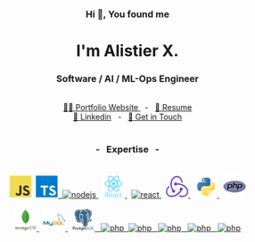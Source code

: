 <h3 align="center">
    Hi 👋, You found me <br />
</h3>
<h1 align="center">I'm Alistier X. <br /> </h1>
<h3 align="center">Software / AI / ML-Ops Engineer</h3>
<br />
<!--<p align="center"> <img src="https://komarev.com/ghpvc/?username=AlphaH7&label=Profile%20views&color=0e75b6&style=flat" alt="alistier-x" /> </p> -->

<div align="center"><a target="_blank" href="https://www.alistier.dev/"> 👨‍💻 Portfolio Website </a> &nbsp - &nbsp <a target="_blank" href="https://www.alistier.dev/Portfolio-Alistier_X.pdf">📁 Resume</a></div>
<div align="center"><a target="_blank" href="https://www.linkedin.com/in/alistier-x/">💼 Linkedin</a> &nbsp - &nbsp <a target="_blank" href="https://www.alistier.dev/contact/">🤙 Get in Touch</a></div>

<br />
<h3 align="center">
    - &nbsp Expertise &nbsp - <br />
    <br />
</h3>

<div align="center">
    <a href="https://developer.mozilla.org/en-US/docs/Web/JavaScript" target="_blank" rel="noreferrer"><img src="https://raw.githubusercontent.com/devicons/devicon/master/icons/javascript/javascript-original.svg" alt="javascript" width="40" height="40" /></a>&nbsp; 
    <a href="https://www.typescriptlang.org/" target="_blank" rel="noreferrer"> <img src="https://raw.githubusercontent.com/devicons/devicon/master/icons/typescript/typescript-original.svg" alt="typescript" width="40" height="40" /</a>&nbsp; 
    <a href="https://nodejs.org" target="_blank" rel="noreferrer"> <img src="https://img.icons8.com/fluency/512/node-js.png" alt="nodejs" width="40" height="40" /> </a>&nbsp; 
    <a href="https://reactjs.org/" target="_blank" rel="noreferrer"> <img src="https://raw.githubusercontent.com/devicons/devicon/master/icons/react/react-original-wordmark.svg" alt="react" width="40" height="40" /> </a>&nbsp; 
    <a href="https://flutter.dev/" target="_blank" rel="noreferrer"> <img src="https://cdn-images-1.medium.com/v2/resize:fit:1200/1*5-aoK8IBmXve5whBQM90GA.png" alt="react" width="40" height="40" /> </a>&nbsp; 
    <a href="https://redux.js.org" target="_blank" rel="noreferrer"> <img src="https://raw.githubusercontent.com/devicons/devicon/master/icons/redux/redux-original.svg" alt="redux" width="40" height="40" /> </a>&nbsp; 
    <a href="https://www.python.org" target="_blank" rel="noreferrer"> <img src="https://raw.githubusercontent.com/devicons/devicon/master/icons/python/python-original.svg" alt="python" width="40" height="40" /> </a>&nbsp; 
    <a href="https://www.php.net" target="_blank" rel="noreferrer"> <img src="https://raw.githubusercontent.com/devicons/devicon/master/icons/php/php-original.svg" alt="php" width="40" height="40" /> </a>
</div>
<br />
<div align="center">
  <a href="https://www.mongodb.com/" target="_blank" rel="noreferrer"> <img src="https://raw.githubusercontent.com/devicons/devicon/master/icons/mongodb/mongodb-original-wordmark.svg" alt="mongodb" width="40" height="40" /> </a>&nbsp; 
  <a href="https://www.mysql.com/" target="_blank" rel="noreferrer"> <img src="https://raw.githubusercontent.com/devicons/devicon/master/icons/mysql/mysql-original-wordmark.svg" alt="mysql" width="40" height="40" /> </a>&nbsp; 
  <a href="https://www.postgresql.org" target="_blank" rel="noreferrer"> <img src="https://raw.githubusercontent.com/devicons/devicon/master/icons/postgresql/postgresql-original-wordmark.svg" alt="postgresql" width="40" height="40" /> &nbsp; 
    <a href="https://dotnet.microsoft.com/en-us/learn/dotnet/what-is-dotnet" target="_blank" rel="noreferrer"> <img src="https://upload.wikimedia.org/wikipedia/commons/7/7d/Microsoft_.NET_logo.svg" alt="php" width="40" height="40" />&nbsp;
    <a href="https://www.docker.com/" target="_blank" rel="noreferrer"> <img src="https://icon2.cleanpng.com/20180802/apk/kisspng-docker-logo-kubernetes-microservices-cloud-computi-r-amp-d-solutions-custom-clould-solutions-5b6338501a79f4.7075951515332291361085.jpg" alt="php" width="40" height="40" /> &nbsp;
    <a href="https://kubernetes.io/" target="_blank" rel="noreferrer"> <img src="https://juststickers.in/wp-content/uploads/2018/11/kubernetes-wordmark.png" alt="php" width="40" height="40" /> &nbsp;
    <a href="https://aws.amazon.com/" target="_blank" rel="noreferrer"> <img src="https://banner2.cleanpng.com/20190418/qty/kisspng-amazon-web-services-logo-cloud-computing-amazon-co-logoaws-1-itnext-summit-5cb80ea9bc03d6.8054658415555662497701.jpg" alt="php" width="40" height="40" /> &nbsp;
    <a href="https://azure.microsoft.com/" target="_blank" rel="noreferrer"> <img src="https://www.securecloudaas.com/wp-content/uploads/2021/03/azure_logo_794_new.png" alt="php" width="40" height="40" /> 
    </div>
<!--  <a href="https://webpack.js.org" target="_blank" rel="noreferrer"> <img src="https://raw.githubusercontent.com/devicons/devicon/d00d0969292a6569d45b06d3f350f463a0107b0d/icons/webpack/webpack-original-wordmark.svg" alt="webpack" width="40" height="40"/> </a> -->
